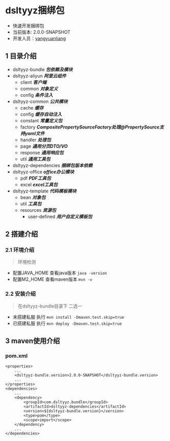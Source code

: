 # dsltyyz捆绑包
- 快速开发捆绑包
 - 当前版本: 2.0.0-SNAPSHOT
 - 开发人员：[yangyuanliang](mailto:yangyuanliang@dsltyyz.com) 
## 1 目录介绍
- dsltyyz-bundle ___包依赖及模块___
- dsltyyz-aliyun ___阿里云组件___
  - client ___客户端___
  - common ___对象定义___
  - config ___条件注入___
- dsltyyz-common ___公共模块___
  - cache ___缓存___
  - config ___缓存自动注入___
  - constant ___常量定义包___
  - factory ___CompositePropertySourceFactory处理@PropertySource支持yaml文件___
  - handler ___处理包___
  - page ___通用分页DTO/VO___
  - response ___通用响应包___
  - util ___通用工具包___
- dsltyyz-dependencies ___捆绑包版本依赖___
- dsltyyz-office ___office办公模块___
  - pdf ___PDF工具包___
  - excel ___excel工具包___
- dsltyyz-template ___代码模板模块___
  - bean ___对象包___
  - util ___工具包___
  - resources ___资源包___
    - user-defined  ___用户自定义模板包___
## 2 搭建介绍
### 2.1 环境介绍
> 环境检测
- 配置JAVA_HOME 查看java版本 `java -version`
- 配置M2_HOME 查看maven版本 `mvn -v`
### 2.2 安装介绍
> 在dsltyyz-bundle目录下 二选一
- 未搭建私服 执行 `mvn install -Dmaven.test.skip=true `
- 已搭建私服 执行 `mvn deploy -Dmaven.test.skip=true `
## 3 maven使用介绍
### pom.xml
~~~
<properties>
    ...
    <dsltyyz-bundle.version>2.0.0-SNAPSHOT</dsltyyz-bundle.version>
    ...
</properties>
<dependencies>
    ...
    <dependency>
        <groupId>com.dsltyyz.bundle</groupId>
        <artifactId>dsltyyz-dependencies</artifactId>
        <version>${dsltyyz-bundle.version}</version>
        <type>pom</type>
        <scope>import</scope>
    </dependency>
    ...
</dependencies>
~~~
